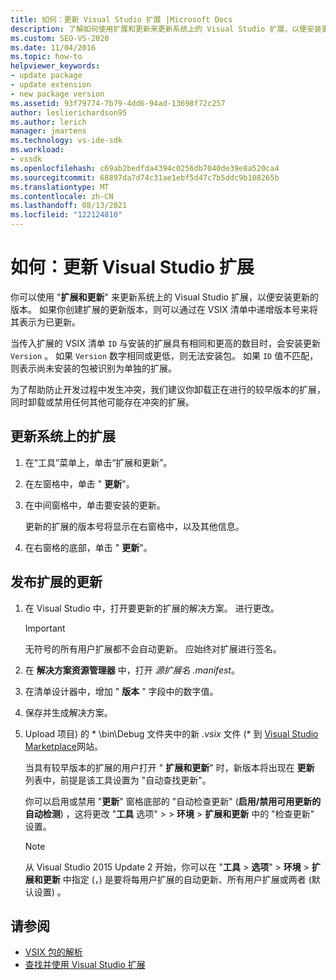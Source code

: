 ```yaml
---
title: 如何：更新 Visual Studio 扩展 |Microsoft Docs
description: 了解如何使用扩展和更新来更新系统上的 Visual Studio 扩展，以便安装更新的版本。
ms.custom: SEO-VS-2020
ms.date: 11/04/2016
ms.topic: how-to
helpviewer_keywords:
- update package
- update extension
- new package version
ms.assetid: 93f79774-7b79-4dd6-94ad-13698f72c257
author: leslierichardson95
ms.author: lerich
manager: jmartens
ms.technology: vs-ide-sdk
ms.workload:
- vssdk
ms.openlocfilehash: c69ab2bedfda4394c0256db7040de39e8a520ca4
ms.sourcegitcommit: 68897da7d74c31ae1ebf5d47c7b5ddc9b108265b
ms.translationtype: MT
ms.contentlocale: zh-CN
ms.lasthandoff: 08/13/2021
ms.locfileid: "122124810"
---
```

# <a name="how-to-update-a-visual-studio-extension"></a>如何：更新 Visual Studio 扩展
你可以使用 "**扩展和更新**" 来更新系统上的 Visual Studio 扩展，以便安装更新的版本。 如果你创建扩展的更新版本，则可以通过在 VSIX 清单中递增版本号来将其表示为已更新。

 当传入扩展的 VSIX 清单 `ID` 与安装的扩展具有相同和更高的数目时，会安装更新 `Version` 。 如果 `Version` 数字相同或更低，则无法安装包。 如果 `ID` 值不匹配，则表示尚未安装的包被识别为单独的扩展。

 为了帮助防止开发过程中发生冲突，我们建议你卸载正在进行的较早版本的扩展，同时卸载或禁用任何其他可能存在冲突的扩展。

## <a name="to-update-an-extension-on-your-system"></a>更新系统上的扩展

1. 在“工具”菜单上，单击“扩展和更新”。

2. 在左窗格中，单击 " **更新**"。

3. 在中间窗格中，单击要安装的更新。

     更新的扩展的版本号将显示在右窗格中，以及其他信息。

4. 在右窗格的底部，单击 " **更新**"。

## <a name="to-publish-an-update-of-an-extension"></a>发布扩展的更新

1. 在 Visual Studio 中，打开要更新的扩展的解决方案。 进行更改。

    > [!IMPORTANT]
    > 无符号的所有用户扩展都不会自动更新。 应始终对扩展进行签名。

2. 在 **解决方案资源管理器** 中，打开 *源扩展名 .manifest*。

3. 在清单设计器中，增加 " **版本** " 字段中的数字值。

4. 保存并生成解决方案。

5. Upload 项目) 的 * \bin\Debug 文件夹中的新 *.vsix* 文件 (\* 到 [Visual Studio Marketplace](https://marketplace.visualstudio.com/vs)网站。

     当具有较早版本的扩展的用户打开 " **扩展和更新**" 时，新版本将出现在 **更新** 列表中，前提是该工具设置为 "自动查找更新"。

     你可以启用或禁用 "**更新**" 窗格底部的 "自动检查更新" (**启用/禁用可用更新的自动检测**) ，这将更改 "**工具** 选项"   >    >  **环境**  >  **扩展和更新** 中的 "检查更新" 设置。

    > [!NOTE]
    > 从 Visual Studio 2015 Update 2 开始，你可以在 "**工具**  >  **选项**"  >  **环境**  >  **扩展和更新** 中指定 (，) 是要将每用户扩展的自动更新、所有用户扩展或两者 (默认设置) 。

## <a name="see-also"></a>请参阅
- [VSIX 包的解析](../extensibility/anatomy-of-a-vsix-package.md)
- [查找并使用 Visual Studio 扩展](../ide/finding-and-using-visual-studio-extensions.md)
